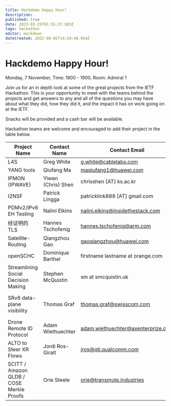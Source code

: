 ```yaml
---
title: Hackdemo Happy Hour!
description: 
published: true
date: 2023-03-25T01:55:37.883Z
tags: hackathon
editor: markdown
dateCreated: 2022-08-05T14:58:48.954Z
---
```


# Hackdemo Happy Hour!

Monday, 7 November, Time: 1800 - 1900, Room: Admiral 1

Join us for an in depth look at some of the great projects from the IETF Hackathon. This is your opportunity to meet with the teams behind the projects and get answers to any and all of the questions you may have about what they did, how they did it, and the impact it has on work going on at the IETF. 

Snacks will be provided and a cash bar will be available.

Hackathon teams are welcome and encouraged to add their project in the table below.

| Project Name  |  Contact Name |  Contact Email |  Reference Link  |
|---|---|---|---|
| L4S | Greg White | g.white@cablelabs.com  |   |
| YANG tools | Qiufang Ma | maqiufang1@huawei.com  |   |
| IPMON (IPWAVE) | Yiwen (Chris) Shen | chrisshen [AT] ks.ac.kr |   |
| I2NSF  | Patrick Lingga | patricklink888 [AT] gmail.com |   |
| PDMv2/IPv6 EH Testing | Nalini Elkins| nalini.elkins@insidethestack.com | |
| 经证明的 TLS | Hannes Tschofenig | hannes.tschofenig@arm.com | |
| Satellite-Routing  | Qiangzhou Gao  |  gaoqiangzhou@huawei.com
| openSCHC | Dominique Barthel | firstname lastname at orange.com | openschc.net |
| Streamlining Social Decision Making | Stephen McQuistin  | sm at smcquistin.uk | https://sodestream.github.io  |
| SRv6 data-plane visibility | Thomas Graf | thomas.graf@swisscom.com | https://datatracker.ietf.org/doc/html/draft-ietf-opsawg-ipfix-srv6-srh, https://github.com/insa-unyte/vpp-srh-onpath-telemetry|
| Drone Remote ID Protocol | Adam Wiethuechter | adam.wiethuechter@axenterprize.com | |
| ALTO to Steer XR Flows  | Jordi Ros-Giralt  | jros@qti.qualcomm.com  |  www.openalto.org |
| SCITT / Amazon QLDB / COSE Merkle Proofs  | Orie Steele  | orie@transmute.industries  |  https://github.com/scitt-community/scitt-api-emulator |